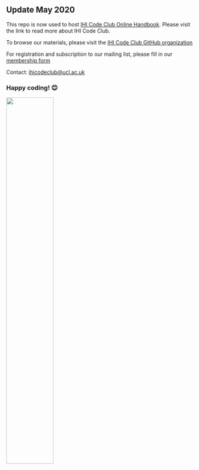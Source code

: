 ## Update May 2020

This repo is now used to host [IHI Code Club Online Handbook](https://ucl-ihi.github.io/CodeClub/). Please visit the link to read more about IHI Code Club.

To browse our materials, please visit the [IHI Code Club GitHub organization](https://github.com/IHI-Code-Club)

For registration and subscription to our mailing list, please fill in our [membership form](https://forms.office.com/Pages/ResponsePage.aspx?id=_oivH5ipW0yTySEKEdmlwmTLVShUkb9Nh40TgmRp95lUQjdSM0JDQzNPMURSRDZWTzFLRjY0WU1QMi4u)

Contact: ihicodeclub@ucl.ac.uk

### Happy coding! :blush:

<img src="docs/content/images/logo/CodeClub_ver2_darkblue.png" width="50%" height="50%">


